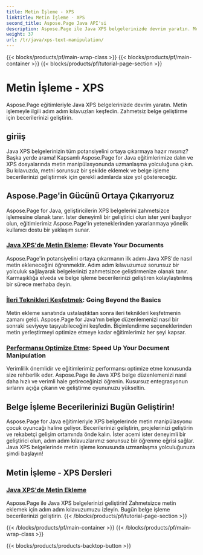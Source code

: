 ```yaml
---
title: Metin İşleme - XPS
linktitle: Metin İşleme - XPS
second_title: Aspose.Page Java API'si
description: Aspose.Page ile Java XPS belgelerinizde devrim yaratın. Metin işlemeyle ilgili adım adım kılavuzları keşfedin. Zahmetsiz belge geliştirme için becerilerinizi geliştirin.
weight: 37
url: /tr/java/xps-text-manipulation/
---
```


{{< blocks/products/pf/main-wrap-class >}}
{{< blocks/products/pf/main-container >}}
{{< blocks/products/pf/tutorial-page-section >}}

# Metin İşleme - XPS


Aspose.Page eğitimleriyle Java XPS belgelerinizde devrim yaratın. Metin işlemeyle ilgili adım adım kılavuzları keşfedin. Zahmetsiz belge geliştirme için becerilerinizi geliştirin.

## giriiş

Java XPS belgelerinizin tüm potansiyelini ortaya çıkarmaya hazır mısınız? Başka yerde arama! Kapsamlı Aspose.Page for Java eğitimlerimize dalın ve XPS dosyalarında metin manipülasyonunda uzmanlaşma yolculuğuna çıkın. Bu kılavuzda, metni sorunsuz bir şekilde eklemek ve belge işleme becerilerinizi geliştirmek için gerekli adımlarda size yol göstereceğiz.

## Aspose.Page'in Gücünü Ortaya Çıkarıyoruz

Aspose.Page for Java, geliştiricilerin XPS belgelerini zahmetsizce işlemesine olanak tanır. İster deneyimli bir geliştirici olun ister yeni başlıyor olun, eğitimlerimiz Aspose.Page'in yeteneklerinden yararlanmaya yönelik kullanıcı dostu bir yaklaşım sunar.

### [Java XPS'de Metin Ekleme](./add-text/): Elevate Your Documents

Aspose.Page'in potansiyelini ortaya çıkarmanın ilk adımı Java XPS'de nasıl metin ekleneceğini öğrenmektir. Adım adım kılavuzumuz sorunsuz bir yolculuk sağlayarak belgelerinizi zahmetsizce geliştirmenize olanak tanır. Karmaşıklığa elveda ve belge işleme becerilerinizi geliştiren kolaylaştırılmış bir sürece merhaba deyin.

### [İleri Teknikleri Keşfetmek](#): Going Beyond the Basics

Metin ekleme sanatında ustalaştıktan sonra ileri teknikleri keşfetmenin zamanı geldi. Aspose.Page for Java'nın belge düzenlemenizi nasıl bir sonraki seviyeye taşıyabileceğini keşfedin. Biçimlendirme seçeneklerinden metin yerleştirmeyi optimize etmeye kadar eğitimlerimiz her şeyi kapsar.

### [Performansı Optimize Etme](#): Speed Up Your Document Manipulation

Verimlilik önemlidir ve eğitimlerimiz performansı optimize etme konusunda size rehberlik eder. Aspose.Page ile Java XPS belge düzenlemenizi nasıl daha hızlı ve verimli hale getireceğinizi öğrenin. Kusursuz entegrasyonun sırlarını açığa çıkarın ve geliştirme oyununuzu yükseltin.

## Belge İşleme Becerilerinizi Bugün Geliştirin!

Aspose.Page for Java eğitimleriyle XPS belgelerinde metin manipülasyonu çocuk oyuncağı haline geliyor. Becerilerinizi geliştirin, projelerinizi geliştirin ve rekabetçi gelişim ortamında önde kalın. İster acemi ister deneyimli bir geliştirici olun, adım adım kılavuzlarımız sorunsuz bir öğrenme eğrisi sağlar. Java XPS belgelerinde metin işleme konusunda uzmanlaşma yolculuğunuza şimdi başlayın!
## Metin İşleme - XPS Dersleri
### [Java XPS'de Metin Ekleme](./add-text/)
Aspose.Page ile Java XPS belgelerinizi geliştirin! Zahmetsizce metin eklemek için adım adım kılavuzumuzu izleyin. Bugün belge işleme becerilerinizi geliştirin.
{{< /blocks/products/pf/tutorial-page-section >}}

{{< /blocks/products/pf/main-container >}}
{{< /blocks/products/pf/main-wrap-class >}}

{{< blocks/products/products-backtop-button >}}
